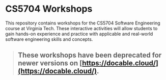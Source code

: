# CS5704 Workshops
This repository contains workshops for the CS5704 Software Engineering course at Virginia Tech. These interactive activities will allow students to gain hands-on experience and practice with applicable and real-world software engineering skills and concepts.

> ## These workshops have been deprecated for newer versions on [https://docable.cloud/](https://docable.cloud/).



